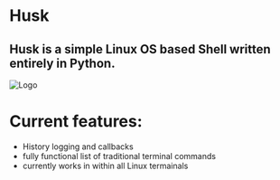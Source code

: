 
# Husk
## Husk is a simple Linux OS based Shell written entirely in Python.

![Logo](https://github.com/SchoolyB/Husk/blob/master/HuskTransparent.png)

# Current features:
<ul>
<li>History logging and callbacks</li>
<li>fully functional list of traditional terminal commands</li>
<li>currently works in within all Linux termainals</li>
</ul>
